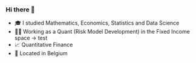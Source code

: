 ### Hi there 👋


- 🎓 I studied Mathematics, Economics, Statistics and Data Science
- 👨‍💻 Working as a Quant (Risk Model Development) in the Fixed Income space
    -> test
- 📈 Quantitative Finance
- 📍 Located in Belgium



<!--
**tristanvandevelde/tristanvandevelde** is a ✨ _special_ ✨ repository because its `README.md` (this file) appears on your GitHub profile.

Here are some ideas to get you started:

- 🔭 I’m currently working on ...
- 🌱 I’m currently learning ...
- 👯 I’m looking to collaborate on ...
- 🤔 I’m looking for help with ...
- 💬 Ask me about ...
- 📫 How to reach me: ...
- 😄 Pronouns: ...
- ⚡ Fun fact: ...

<a>
  <img alt="C++" src="https://img.shields.io/badge/C++-00599C?style=for-the-badge&logo=C%2B%2B&logoColor=white">  
</a>

-->
